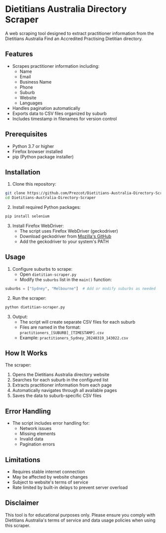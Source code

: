 # Dietitians Australia Directory Scraper

A web scraping tool designed to extract practitioner information from the Dietitians Australia Find an Accredited Practising Dietitian directory.

## Features

- Scrapes practitioner information including:
  - Name
  - Email
  - Business Name
  - Phone
  - Suburb
  - Website
  - Languages
- Handles pagination automatically
- Exports data to CSV files organized by suburb
- Includes timestamp in filenames for version control

## Prerequisites

- Python 3.7 or higher
- Firefox browser installed
- pip (Python package installer)

## Installation

1. Clone this repository:

```bash
git clone https://github.com/Prezcot/Dietitians-Australia-Directory-Scraper.git
cd Dietitians-Australia-Directory-Scraper
```

2. Install required Python packages:

```bash
pip install selenium
```

3. Install Firefox WebDriver:
   - The script uses Firefox WebDriver (geckodriver)
   - Download geckodriver from [Mozilla's GitHub](https://github.com/mozilla/geckodriver/releases)
   - Add the geckodriver to your system's PATH

## Usage

1. Configure suburbs to scrape:
   - Open `dietitian-scraper.py`
   - Modify the `suburbs` list in the `main()` function:

```python
suburbs = ["Sydney", "Melbourne"]  # Add or modify suburbs as needed
```

2. Run the scraper:

```bash
python dietitian-scraper.py
```

3. Output:
   - The script will create separate CSV files for each suburb
   - Files are named in the format: `practitioners_[SUBURB]_[TIMESTAMP].csv`
   - Example: `practitioners_Sydney_20240319_143022.csv`

## How It Works

The scraper:

1. Opens the Dietitians Australia directory website
2. Searches for each suburb in the configured list
3. Extracts practitioner information from each page
4. Automatically navigates through all available pages
5. Saves the data to suburb-specific CSV files

## Error Handling

- The script includes error handling for:
  - Network issues
  - Missing elements
  - Invalid data
  - Pagination errors

## Limitations

- Requires stable internet connection
- May be affected by website changes
- Subject to website's terms of service
- Rate limited by built-in delays to prevent server overload

## Disclaimer

This tool is for educational purposes only. Please ensure you comply with Dietitians Australia's terms of service and data usage policies when using this scraper.
